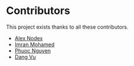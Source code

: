 # Contributors

This project exists thanks to all these contributors.

- [Alex Nodex](https://github.com/AlexNodex)
- [Imran Mohamed](https://github.com/i786m)
- [Phuoc Nguyen](https://github.com/phuoc-ng)
- [Dang Vu](https://github.com/im6h)
